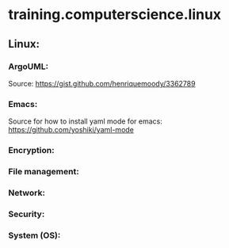 # training.computerscience.linux
## Linux:
### ArgoUML:
   Source: https://gist.github.com/henriquemoody/3362789
### Emacs:
   Source for how to install yaml mode for emacs: https://github.com/yoshiki/yaml-mode
### Encryption:
### File management:
### Network:
### Security:
### System (OS):

